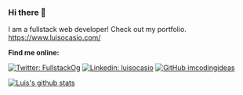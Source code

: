 ### Hi there 👋

I am a fullstack web developer!
Check out my portfolio. https://www.luisocasio.com/

**Find me online:**  

[![Twitter: FullstackOg](https://img.shields.io/twitter/follow/_LuisOcasio?style=social)](https://twitter.com/_LuisOcasio)
[![Linkedin: luisocasio](https://img.shields.io/badge/-luisocasio-blue?style=flat-square&logo=Linkedin&logoColor=white&link=https://www.linkedin.com/in/luisocasio/)](https://www.linkedin.com/in/ocasio-perez/)
[![GitHub imcodingideas](https://img.shields.io/github/followers/luisocasio?label=follow&style=social)](https://github.com/LuisOcasio)

[![Luis's github stats](https://github-readme-stats.vercel.app/api?username=LuisOcasio)](https://github.com/luisocasio/github-readme-stats)

<!--
**LuisOcasio/LuisOcasio** is a ✨ _special_ ✨ repository because its `README.md` (this file) appears on your GitHub profile.

Here are some ideas to get you started:

- 🔭 I’m currently working on ...
- 🌱 I’m currently learning ...
- 👯 I’m looking to collaborate on ...
- 🤔 I’m looking for help with ...
- 💬 Ask me about ...
- 📫 How to reach me: ...
- 😄 Pronouns: ...
- ⚡ Fun fact: ...
-->
